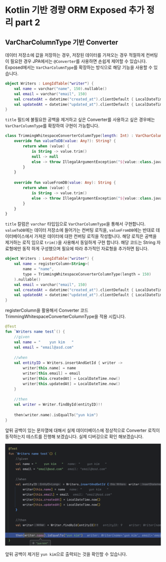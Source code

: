 # Kotlin 기반 경량 ORM Exposed 추가 정리 part 2


## VarCharColumnType 기반 Converter

데이터 저장소에 값을 저장하는 경우, 저장된 데이터를 가져오는 경우 적절하게 컨버팅이 필요한 경우 JPA에서는 `@Converter`를 사용하면 손쉽게 제어할 수 있습니다. Exposed에서는 `VarCharColumnType`를 확장하는 방식으로 해당 기능을 사용할 수 있습니다.

```kotlin
object Writers : LongIdTable("writer") {
    val name = varchar("name", 150).nullable()
    val email = varchar("email", 150)
    val createdAt = datetime("created_at").clientDefault { LocalDateTime.now() }
    val updatedAt = datetime("updated_at").clientDefault { LocalDateTime.now() }
}
```

`title` 필드에 불필요한 공백을 제거하고 싶은 Converter를 사용하고 싶은 경우에는 `VarCharColumnType`를 확장하여 구현이 가능합니다.

```kotlin
class TrimmingWhitespaceConverterColumnType(length: Int) : VarCharColumnType(colLength = length) {
    override fun valueToDB(value: Any?): String? {
        return when (value) {
            is String -> value.trim()
            null -> null
            else -> throw IllegalArgumentException("${value::class.java.typeName} 타입은 Exposed 기반 컨버터에서 지원하지 않습니다.")
        }
    }

    override fun valueFromDB(value: Any): String {
        return when (value) {
            is String -> value.trim()
            else -> throw IllegalArgumentException("${value::class.java.typeName} 타입은 Exposed 기반 컨버터에서 지원하지 않습니다.")
        }
    }
}
```

`title` 칼럼은 `varchar` 타입임으로  `VarCharColumnType`을 통해서 구현합니다. `valueToDB`에는 데이터 저장소에 들어가는 컨버팅 로직을, `valueFromDB`에는 반대로 데이터베이스에서 가져온 데이터에 대한 컨버팅 로직을 작성합니다. 해당 로직은 공백을 제거하는 로직 임으로 `trim()`을 사용해서 동일하게 구현 합니다. 해당 코드는 String 자료형에만 동작 하게 구성했으며 필요에 따라 추가적인 자료형을 추가하면 됩니다.

```kotlin
object Writers : LongIdTable("writer") {
    val name = registerColumn<String>(
        name = "name",
        type = TrimmingWhitespaceConverterColumnType(length = 150)
    ).nullable()
    val email = varchar("email", 150)
    val createdAt = datetime("created_at").clientDefault { LocalDateTime.now() }
    val updatedAt = datetime("updated_at").clientDefault { LocalDateTime.now() }
}
```

registerColumn을 활용해서 Converter 코드 TrimmingWhitespaceConverterColumnType을 적용 시킵니다.

```kotlin
@Test
fun `Writers name test`() {
    //given
    val name = "    yun kim   "
    val email = "email@asd.com"

    //when
    val entityID = Writers.insertAndGetId { writer ->
        writer[this.name] = name
        writer[this.email] = email
        writer[this.createdAt] = LocalDateTime.now()
        writer[this.updatedAt] = LocalDateTime.now()
    }
    
    //then
    val writer = Writer.findById(entityID)!!

    then(writer.name).isEqualTo("yun kim")
}
```
앞뒤 공백이 있는 문자열에 대해서 실제 데이터베이스에 정상적으로 Converter 로직이 동작하는지 테스트를 진행해 보겠습니다. 실제 디버깅으로 확인 해보겠습니다.

![](../docs/images/exposed-1.png)

앞뒤 공백이 제거된 `yun kim`으로 출력되는 것을 확인할 수 있습니다.

## 
